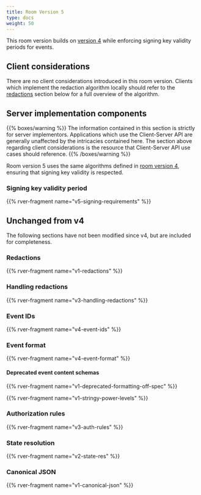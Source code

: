 ```yaml
---
title: Room Version 5
type: docs
weight: 50
---
```


This room version builds on [version 4](/rooms/v4) while enforcing signing
key validity periods for events.

## Client considerations

There are no client considerations introduced in this room version. Clients
which implement the redaction algorithm locally should refer to the
[redactions](#redactions) section below for a full overview of the algorithm.

## Server implementation components

{{% boxes/warning %}}
The information contained in this section is strictly for server
implementors. Applications which use the Client-Server API are generally
unaffected by the intricacies contained here. The section above
regarding client considerations is the resource that Client-Server API
use cases should reference.
{{% /boxes/warning %}}

Room version 5 uses the same algorithms defined in [room version
4](/rooms/v4), ensuring that signing key validity is respected.

### Signing key validity period

{{% rver-fragment name="v5-signing-requirements" %}}

## Unchanged from v4

The following sections have not been modified since v4, but are included for
completeness.

### Redactions

{{% rver-fragment name="v1-redactions" %}}

### Handling redactions

{{% rver-fragment name="v3-handling-redactions" %}}

### Event IDs

{{% rver-fragment name="v4-event-ids" %}}

### Event format

{{% rver-fragment name="v4-event-format" %}}

#### Deprecated event content schemas

{{% rver-fragment name="v1-deprecated-formatting-off-spec" %}}

{{% rver-fragment name="v1-stringy-power-levels" %}}

### Authorization rules

{{% rver-fragment name="v3-auth-rules" %}}

### State resolution

{{% rver-fragment name="v2-state-res" %}}

### Canonical JSON

{{% rver-fragment name="v1-canonical-json" %}}
